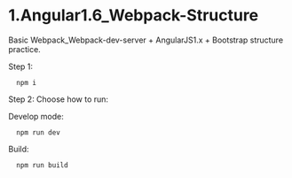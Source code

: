 # 1.Angular1.6_Webpack-Structure
Basic Webpack_Webpack-dev-server + AngularJS1.x + Bootstrap structure practice.

Step 1:

      npm i

Step 2: Choose how to run:

  Develop mode:
    
      npm run dev
      
  Build:
  
      npm run build
